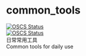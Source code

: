 # common_tools
[![OSCS Status](https://www.oscs1024.com/platform/badge/HuangXinzhe/common_tools.svg?size=small)](https://www.oscs1024.com/project/HuangXinzhe/common_tools?ref=badge_small)  
[![OSCS Status](https://www.oscs1024.com/platform/badge/HuangXinzhe/common_tools.svg?size=large)](https://www.oscs1024.com/project/HuangXinzhe/common_tools?ref=badge_large)  
日常常用工具  
Common tools for daily use
